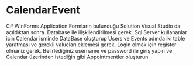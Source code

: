 # CalendarEvent
C# WinForms Application
Formlarin bulunduğu Solution Visual Studio da açıldıktan sonra. Database ile ilişkilendirilmesi gerek.
Sql Server kullananlar için Calendar isminde DataBase oluşturup Users ve Events adında iki table yaratması ve gerekli valueları eklemesi gerek.
Login olmak için register olmaniz gerek. Belirlediğiniz username ve password ile giriş yapın ve Calendar üzerinden istediğin gibi Appointmentler oluşturun
